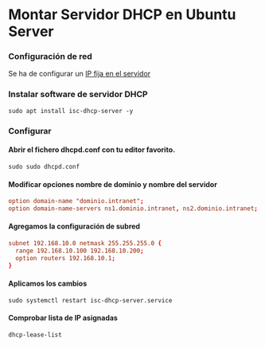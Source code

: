 # Montar Servidor DHCP en Ubuntu Server

### Configuración de red
Se ha de configurar un [IP fija en el servidor](./ConfiguracionIP.md)

### Instalar software de servidor DHCP

```linux
sudo apt install isc-dhcp-server -y
```

### Configurar
#### Abrir el fichero **dhcpd.conf** con tu editor favorito.

```linux
sudo sudo dhcpd.conf
```
#### Modificar opciones nombre de dominio y nombre del servidor

```conf
option domain-name "dominio.intranet";
option domain-name-servers ns1.dominio.intranet, ns2.dominio.intranet;
```

#### Agregamos la configuración de subred
```conf
subnet 192.168.10.0 netmask 255.255.255.0 {
  range 192.168.10.100 192.168.10.200;
  option routers 192.168.10.1;
}
```

#### Aplicamos los cambios
```linux
sudo systemctl restart isc-dhcp-server.service
```

#### Comprobar lista de IP asignadas
```linux
dhcp-lease-list
```